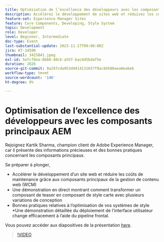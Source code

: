 ```yaml
---
title: Optimisation de l’excellence des développeurs avec les composants principaux AEM
description: Accélérez le développement de sites web et réduisez les coûts de maintenance grâce aux composants principaux de la gestion de contenu web (WCM). Une démonstration en direct montrant comment transformer un composant de teaser en composant de style carte avec plusieurs variantes de conception. Bonnes pratiques relatives à l’optimisation de vos systèmes de style. Une démonstration détaillée du déploiement de l’interface utilisateur change efficacement à l’aide du pipeline frontal.
feature-set: Experience Manager Sites
feature: Core Components, Developing, Style System
topic: Development
role: Developer
level: Beginner, Intermediate
doc-type: Event
last-substantial-update: 2023-11-27T00:00:00Z
jira: KT-14590
thumbnail: 3425841.jpeg
exl-id: 5efcf8ea-8b80-40cb-a55f-bac4d5bdaf5e
duration: 2826
source-git-commit: 9a297cda953d4414131657f9ac84580aea0eabeb
workflow-type: tm+mt
source-wordcount: '146'
ht-degree: 0%

---
```


# Optimisation de l’excellence des développeurs avec les composants principaux AEM

Rejoignez Kartik Sharma, champion client de Adobe Experience Manager, car il présente des informations précieuses et des bonnes pratiques concernant les composants principaux.

Se préparer à plonger,

* Accélérer le développement d’un site web et réduire les coûts de maintenance grâce aux composants principaux de la gestion de contenu web (WCM)
* Une démonstration en direct montrant comment transformer un composant de teaser en composant de style carte avec plusieurs variations de conception
* Bonnes pratiques relatives à l’optimisation de vos systèmes de style *Une démonstration détaillée du déploiement de l’interface utilisateur change efficacement à l’aide du pipeline frontal.

Vous pouvez accéder aux diapositives de la présentation [here](/help/learn-from-your-peers/assets/experience-manager/sept2023/aem-core-components.pdf).

>[!VIDEO](https://video.tv.adobe.com/v/3425841/?learn=on)
